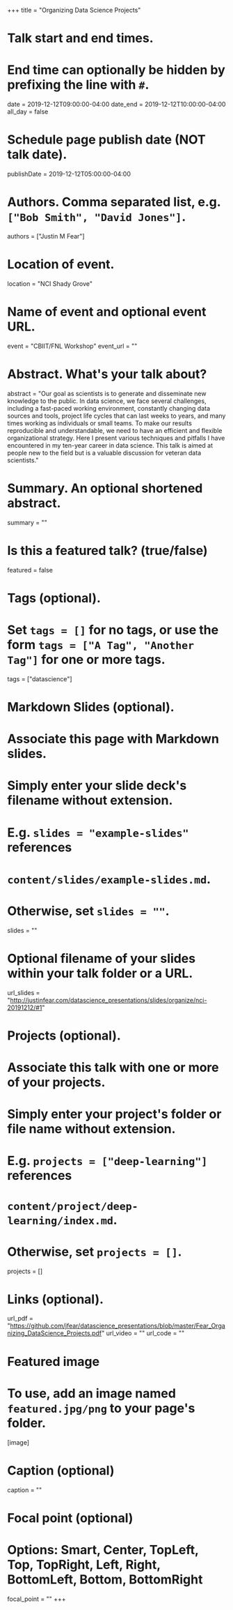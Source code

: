 +++
title = "Organizing Data Science Projects"

# Talk start and end times.
#   End time can optionally be hidden by prefixing the line with `#`.
date = 2019-12-12T09:00:00-04:00
date_end = 2019-12-12T10:00:00-04:00
all_day = false

# Schedule page publish date (NOT talk date).
publishDate = 2019-12-12T05:00:00-04:00

# Authors. Comma separated list, e.g. `["Bob Smith", "David Jones"]`.
authors = ["Justin M Fear"]

# Location of event.
location = "NCI Shady Grove"

# Name of event and optional event URL.
event = "CBIIT/FNL Workshop"
event_url = ""

# Abstract. What's your talk about?
abstract = "Our goal as scientists is to generate and disseminate new knowledge to the public. In data science, we face several challenges, including a fast-paced working environment, constantly changing data sources and tools, project life cycles that can last weeks to years, and many times working as individuals or small teams. To make our results reproducible and understandable, we need to have an efficient and flexible organizational strategy. Here I present various techniques and pitfalls I have encountered in my ten-year career in data science. This talk is aimed at people new to the field but is a valuable discussion for veteran data scientists."

# Summary. An optional shortened abstract.
summary = ""

# Is this a featured talk? (true/false)
featured = false

# Tags (optional).
#   Set `tags = []` for no tags, or use the form `tags = ["A Tag", "Another Tag"]` for one or more tags.
tags = ["datascience"]

# Markdown Slides (optional).
#   Associate this page with Markdown slides.
#   Simply enter your slide deck's filename without extension.
#   E.g. `slides = "example-slides"` references 
#   `content/slides/example-slides.md`.
#   Otherwise, set `slides = ""`.
slides = ""

# Optional filename of your slides within your talk folder or a URL.
url_slides = "http://justinfear.com/datascience_presentations/slides/organize/nci-20191212/#1"

# Projects (optional).
#   Associate this talk with one or more of your projects.
#   Simply enter your project's folder or file name without extension.
#   E.g. `projects = ["deep-learning"]` references 
#   `content/project/deep-learning/index.md`.
#   Otherwise, set `projects = []`.
projects = []

# Links (optional).
url_pdf = "https://github.com/jfear/datascience_presentations/blob/master/Fear_Organizing_DataScience_Projects.pdf"
url_video = ""
url_code = ""

# Featured image
# To use, add an image named `featured.jpg/png` to your page's folder. 
[image]
  # Caption (optional)
  caption = ""

  # Focal point (optional)
  # Options: Smart, Center, TopLeft, Top, TopRight, Left, Right, BottomLeft, Bottom, BottomRight
  focal_point = ""
+++
